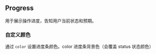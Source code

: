 <div class="demo-header">
<p class="overviewicon">
  <span class="wapi-business-slider"/>
</p>

## Progress

<nova-uxlink widget-name="Progress"></nova-uxlink>

用于展示操作进度，告知用户当前状态和预期。

</div>

### 自定义颜色

通过 `color` 设置进度条颜色。color 进度条背景色（会覆盖 status 状态颜色）

<nova-demo-view link="progress/custom-color.vue"></nova-demo-view>

<br />
